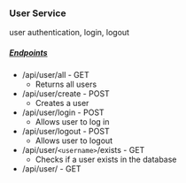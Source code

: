 ### User Service

user authentication, login, logout

##### <u>Endpoints</u> 

- /api/user/all - GET 
  - Returns all users
- /api/user/create - POST
  - Creates a user
- /api/user/login  - POST
  - Allows user to log in
- /api/user/logout  - POST
  - Allows user to logout
- /api/user/`<username>`/exists  - GET
  - Checks if a user exists in the database
- /api/user/  - GET